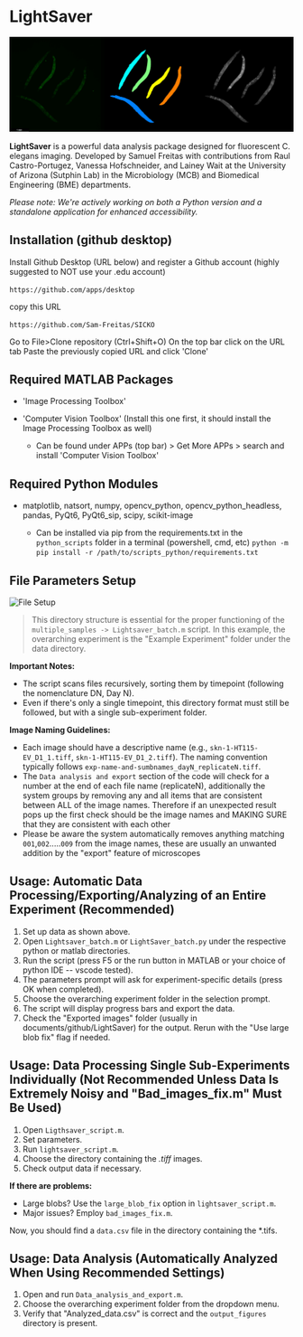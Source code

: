 # LightSaver

![LightSaver](img1.jpg)

**LightSaver** is a powerful data analysis package designed for fluorescent C. elegans imaging. Developed by Samuel Freitas with contributions from Raul Castro-Portugez, Vanessa Hofschneider, and Lainey Wait at the University of Arizona (Sutphin Lab) in the Microbiology (MCB) and Biomedical Engineering (BME) departments.

*Please note: We're actively working on both a Python version and a standalone application for enhanced accessibility.*

## Installation (github desktop)
Install Github Desktop (URL below) and register a Github account (highly suggested to NOT use your .edu account)

```https://github.com/apps/desktop```

copy this URL

```https://github.com/Sam-Freitas/SICKO```

Go to File>Clone repository (Ctrl+Shift+O)
On the top bar click on the URL tab
Paste the previously copied URL and click 'Clone'

## Required MATLAB Packages
- 'Image Processing Toolbox'
- 'Computer Vision Toolbox' (Install this one first, it should install the Image Processing Toolbox as well)

  - Can be found under APPs (top bar) > Get More APPs > search and install 'Computer Vision Toolbox' 

## Required Python Modules
- matplotlib, natsort, numpy, opencv_python, opencv_python_headless, pandas, PyQt6, PyQt6_sip, scipy, scikit-image

  - Can be installed via pip from the requirements.txt in the ```python_scripts``` folder in a terminal (powershell, cmd, etc) ```python -m pip install -r /path/to/scripts_python/requirements.txt```

## File Parameters Setup

![File Setup](img2.jpg)

> This directory structure is essential for the proper functioning of the `multiple_samples -> Lightsaver_batch.m` script. In this example, the overarching experiment is the "Example Experiment" folder under the data directory.

**Important Notes:**
- The script scans files recursively, sorting them by timepoint (following the nomenclature DN, Day N).
- Even if there's only a single timepoint, this directory format must still be followed, but with a single sub-experiment folder.

**Image Naming Guidelines:**
- Each image should have a descriptive name (e.g., `skn-1-HT115-EV_D1_1.tiff`, `skn-1-HT115-EV_D1_2.tiff`). The naming convention typically follows `exp-name-and-sumbnames_dayN_replicateN.tiff`.
- The `Data analysis and export` section of the code will check for a number at the end of each file name (replicateN), additionally the system groups by removing any and all items that are consistent between ALL of the image names. Therefore if an unexpected result pops up the first check should be the image names and MAKING SURE that they are consistent with each other
- Please be aware the system automatically removes anything matching `001`,`002`.....`009` from the image names, these are usually an unwanted addition by the "export" feature of microscopes

## Usage: Automatic Data Processing/Exporting/Analyzing of an Entire Experiment (Recommended)

1. Set up data as shown above.
2. Open `Lightsaver_batch.m` or `LightSaver_batch.py` under the respective python or matlab directories.
3. Run the script (press F5 or the run button in MATLAB or your choice of python IDE -- vscode tested).
4. The parameters prompt will ask for experiment-specific details (press OK when completed).
5. Choose the overarching experiment folder in the selection prompt.
6. The script will display progress bars and export the data.
7. Check the "Exported images" folder (usually in documents/github/LightSaver) for the output. Rerun with the "Use large blob fix" flag if needed.

## Usage: Data Processing Single Sub-Experiments Individually (Not Recommended Unless Data Is Extremely Noisy and "Bad_images_fix.m" Must Be Used)

1. Open `Ligthsaver_script.m`.
2. Set parameters.
3. Run `lightsaver_script.m`.
4. Choose the directory containing the *.tiff* images.
5. Check output data if necessary.

**If there are problems:**
- Large blobs? Use the `large_blob_fix` option in `lightsaver_script.m`.
- Major issues? Employ `bad_images_fix.m`.

Now, you should find a `data.csv` file in the directory containing the *.tifs.

## Usage: Data Analysis (Automatically Analyzed When Using Recommended Settings)

1. Open and run `Data_analysis_and_export.m`.
2. Choose the overarching experiment folder from the dropdown menu.
3. Verify that "Analyzed_data.csv" is correct and the `output_figures` directory is present.
